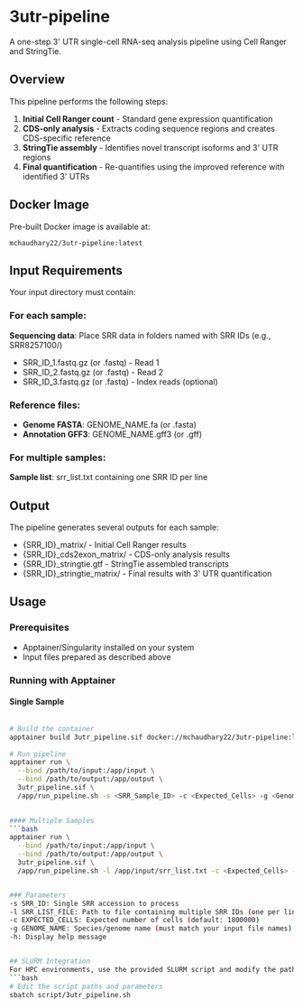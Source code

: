 # 3utr-pipeline
A one-step 3' UTR single-cell RNA-seq analysis pipeline using Cell Ranger and StringTie.

## Overview
This pipeline performs the following steps:

1. **Initial Cell Ranger count** - Standard gene expression quantification
2. **CDS-only analysis** - Extracts coding sequence regions and creates CDS-specific reference
3. **StringTie assembly** - Identifies novel transcript isoforms and 3' UTR regions
4. **Final quantification** - Re-quantifies using the improved reference with identified 3' UTRs

## Docker Image
Pre-built Docker image is available at: 
```
mchaudhary22/3utr-pipeline:latest
```

## Input Requirements
Your input directory must contain:

### For each sample:
**Sequencing data**: Place SRR data in folders named with SRR IDs (e.g., SRR8257100/)
    
- SRR_ID_1.fastq.gz (or .fastq) - Read 1
- SRR_ID_2.fastq.gz (or .fastq) - Read 2
- SRR_ID_3.fastq.gz (or .fastq) - Index reads (optional)

### Reference files:
- **Genome FASTA**: GENOME_NAME.fa (or .fasta)
- **Annotation GFF3**: GENOME_NAME.gff3 (or .gff)

###  For multiple samples:
**Sample list**: srr_list.txt containing one SRR ID per line

## Output

The pipeline generates several outputs for each sample:

- {SRR_ID}_matrix/ - Initial Cell Ranger results
- {SRR_ID}_cds2exon_matrix/ - CDS-only analysis results
- {SRR_ID}_stringtie.gtf - StringTie assembled transcripts
- {SRR_ID}_stringtie_matrix/ - Final results with 3' UTR quantification

## Usage
  
### Prerequisites
- Apptainer/Singularity installed on your system
- Input files prepared as described above

### Running with Apptainer
#### Single Sample
```bash

# Build the container
apptainer build 3utr_pipeline.sif docker://mchaudhary22/3utr-pipeline:latest
      
# Run pipeline
apptainer run \
  --bind /path/to/input:/app/input \
  --bind /path/to/output:/app/output \
  3utr_pipeline.sif \
  /app/run_pipeline.sh -s <SRR_Sample_ID> -c <Expected_Cells> -g <Genome_Name>

     
#### Multiple Samples
```bash
apptainer run \
  --bind /path/to/input:/app/input \
  --bind /path/to/output:/app/output \
  3utr_pipeline.sif \
  /app/run_pipeline.sh -l /app/input/srr_list.txt -c <Expected_Cells> -g <Genome_Name> 


### Parameters
-s SRR_ID: Single SRR accession to process
-l SRR_LIST_FILE: Path to file containing multiple SRR IDs (one per line)
-c EXPECTED_CELLS: Expected number of cells (default: 1800000)
-g GENOME_NAME: Species/genome name (must match your input file names)
-h: Display help message


## SLURM Integration
For HPC environments, use the provided SLURM script and modify the paths and parameters according to your system:
```bash
# Edit the script paths and parameters
sbatch script/3utr_pipeline.sh


